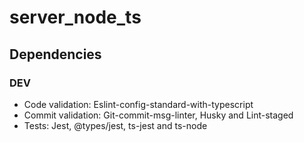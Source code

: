 # server_node_ts

## Dependencies

### DEV
* Code validation: Eslint-config-standard-with-typescript
* Commit validation: Git-commit-msg-linter, Husky and Lint-staged
* Tests: Jest, @types/jest, ts-jest and ts-node